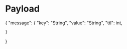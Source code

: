 


# Payload
{
    "message": {
        "key": "String",
        "value": "String",
        "ttl": int,

    }
}